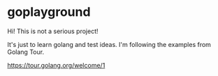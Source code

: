 # goplayground

Hi! This is not a serious project!

It's just to learn golang and test ideas.
I'm following the examples from Golang Tour. 

https://tour.golang.org/welcome/1